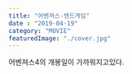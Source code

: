 ```yaml
---
title: "어벤져스-엔드게임"
date : "2019-04-19"
category: "MOVIE"
featuredImage: "./cover.jpg"
---
```


어벤져스4의 개봉일이 가까워지고있다.
